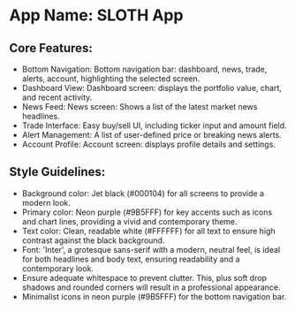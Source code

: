 # **App Name**: SLOTH App

## Core Features:

- Bottom Navigation: Bottom navigation bar: dashboard, news, trade, alerts, account, highlighting the selected screen.
- Dashboard View: Dashboard screen: displays the portfolio value, chart, and recent activity.
- News Feed: News screen: Shows a list of the latest market news headlines.
- Trade Interface: Easy buy/sell UI, including ticker input and amount field.
- Alert Management: A list of user-defined price or breaking news alerts.
- Account Profile: Account screen: displays profile details and settings.

## Style Guidelines:

- Background color: Jet black (#000104) for all screens to provide a modern look.
- Primary color: Neon purple (#9B5FFF) for key accents such as icons and chart lines, providing a vivid and contemporary theme.
- Text color: Clean, readable white (#FFFFFF) for all text to ensure high contrast against the black background.
- Font: 'Inter', a grotesque sans-serif with a modern, neutral feel, is ideal for both headlines and body text, ensuring readability and a contemporary look.
- Ensure adequate whitespace to prevent clutter. This, plus soft drop shadows and rounded corners will result in a professional appearance.
- Minimalist icons in neon purple (#9B5FFF) for the bottom navigation bar.